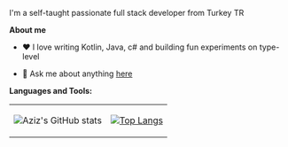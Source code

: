 

I'm a self-taught passionate full stack developer from Turkey TR

**About me**

- ❤️ I love writing Kotlin, Java, c# and building fun experiments on type-level

- 💬 Ask me about anything [here](https://github.com/azizhudai/azizhudai/issues)



**Languages and Tools:**  

<table>
<tr>
<td>

![Aziz's GitHub stats](https://github-readme-stats.vercel.app/api?username=azizhudai&show_icons=true&theme=radical)
</td>
<td>
  
[![Top Langs](https://github-readme-stats.vercel.app/api/top-langs/?username=azizhudai&layout=compact)](https://github.com/anuraghazra/github-readme-stats)
</td>
</tr>
</table>

